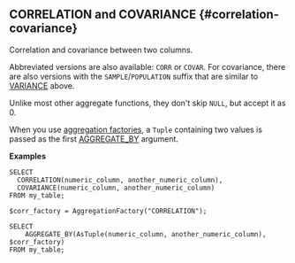 ## CORRELATION and COVARIANCE {#correlation-covariance}

Correlation and covariance between two columns.

Abbreviated versions are also available: `CORR` or `COVAR`. For covariance, there are also versions with the `SAMPLE`/`POPULATION` suffix that are similar to [VARIANCE](../../aggregation.md#variance) above.

Unlike most other aggregate functions, they don't skip `NULL`, but accept it as 0.

When you use [aggregation factories](../../basic.md#aggregationfactory), a `Tuple` containing two values is passed as the first [AGGREGATE_BY](../../aggregation.md#aggregateby) argument.

**Examples**

```yql
SELECT
  CORRELATION(numeric_column, another_numeric_column),
  COVARIANCE(numeric_column, another_numeric_column)
FROM my_table;
```

```yql
$corr_factory = AggregationFactory("CORRELATION");

SELECT
    AGGREGATE_BY(AsTuple(numeric_column, another_numeric_column), $corr_factory)
FROM my_table;
```

